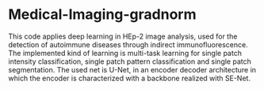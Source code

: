 # Medical-Imaging-gradnorm
This code applies deep learning in
HEp-2 image analysis, used for the detection of autoimmune
diseases through indirect immunofluorescence. The implemented
kind of learning is multi-task learning for single patch intensity
classification, single patch pattern classification and single patch
segmentation. The used net is U-Net, in an encoder decoder architecture
in which the encoder is characterized with a backbone
realized with SE-Net.
